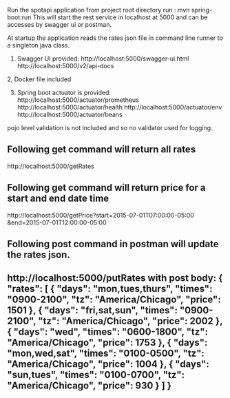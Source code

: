 Run the spotapi application from project root directory run : mvn spring-boot:run
This will start the rest service in localhost at 5000 and can be accesses by swagger ui or postman.

At startup the application reads the rates json file in command line runner to a singleton java class.

1. Swagger UI provided:
http://localhost:5000/swagger-ui.html
http://localhost:5000/v2/api-docs

2, Docker file included

3. Spring boot actuator is provided:
http://localhost:5000/actuator/prometheus
http://localhost:5000/actuator/health
http://localhost:5000/actuator/env
http://localhost:5000/actuator/beans

pojo level validation is not included and so no validator used for logging.

Following get command will return all rates
---------------------------
http://localhost:5000/getRates

Following get command will return price for a start and end date time
---------------------------
http://localhost:5000/getPrice?start=2015-07-01T07:00:00-05:00
&end=2015-07-01T12:00:00-05:00

Following post command in postman will update the rates json.
------------------------------
http://localhost:5000/putRates    with post body:
{
"rates": [
{
"days": "mon,tues,thurs",
"times": "0900-2100",
"tz": "America/Chicago",
"price": 1501
},
{
"days": "fri,sat,sun",
"times": "0900-2100",
"tz": "America/Chicago",
"price": 2002
},
{
"days": "wed",
"times": "0600-1800",
"tz": "America/Chicago",
"price": 1753
},
{
"days": "mon,wed,sat",
"times": "0100-0500",
"tz": "America/Chicago",
"price": 1004
},
{
"days": "sun,tues",
"times": "0100-0700",
"tz": "America/Chicago",
"price": 930
}
]
}
-----------------------


